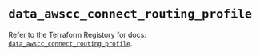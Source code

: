 # `data_awscc_connect_routing_profile`

Refer to the Terraform Registory for docs: [`data_awscc_connect_routing_profile`](https://registry.terraform.io/providers/hashicorp/awscc/0.70.0/docs/data-sources/connect_routing_profile).

